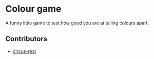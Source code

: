 # Colour game

A funny little game to test how good you are at telling colours apart.

## Contributors

- [circus-real](https://github.com/circus-real/)
